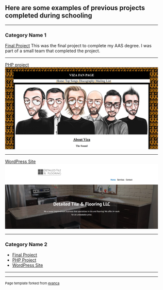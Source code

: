 ## Here are some examples of previous projects completed during schooling

---

### Category Name 1 

[Final Project](https://github.com/Mralev/Capstone-Project)
This was the final project to complete my AAS degree. I was part of a small team that completed the project.

---
[PHP project](https://github.com/Mralev/Php-project/tree/master/Final_Project)
<img src="/images/php-project-1.jpg"/>

---
[WordPress Site](https://detailedtileandflooring.com/)
<img src="/images/WordPress.png"/>

---

### Category Name 2

- [Final Project](https://github.com/Mralev/Capstone-Project)
- [PHP Project](https://github.com/Mralev/Php-project/tree/master/Final_Project)
- [WordPress Site](https://detailedtileandflooring.com/)

---




---
<p style="font-size:11px">Page template forked from <a href="https://github.com/evanca/quick-portfolio">evanca</a></p>
<!-- Remove above link if you don't want to attibute -->

